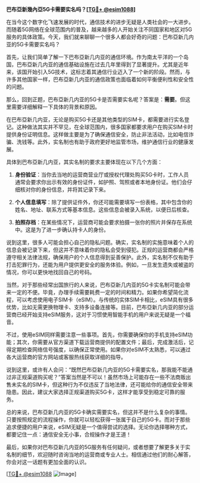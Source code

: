 **巴布亞新幾內亞5G卡需要实名吗？[[TG💪+ @esim1088](https://t.me/s/esim1088)]**

在当今这个数字化飞速发展的时代，通信技术的进步无疑是人类社会的一大进步。而随着5G网络在全球范围内的普及，越来越多的人开始关注不同国家和地区对5G服务的具体政策。今天，我们就来聊聊一个很多人都会好奇的问题：巴布亞新几内亚的5G卡需要实名吗？

首先，让我们简单了解一下巴布亞新几内亚的通信环境。作为南太平洋的一个岛国，巴布亞新几内亚的通信基础设施在过去几年里得到了显著提升。尤其是近年来，该国开始引入5G技术，这标志着其通信行业迈入了一个新的阶段。然而，与许多其他国家一样，巴布亞新几内亚的通信政策也面临着如何平衡便利性和安全性的问题。

那么，回到正题，巴布亞新几内亚的5G卡是否需要实名呢？答案是：**需要**。但这里需要详细解释一下具体的背景和原因。

在巴布亞新几内亚，无论是购买5G卡还是其他类型的SIM卡，都需要进行实名登记。这种做法其实并不罕见，在全球范围内，很多国家都要求用户在购买SIM卡时提供身份证明信息。这样做主要是为了确保通信安全，防止非法活动，比如电信诈骗、洗钱等。此外，实名制也有助于政府更好地监管市场，维护通信行业的健康发展。

具体到巴布亞新几内亚，其实名制的要求主要体现在以下几个方面：

1. **身份验证**：当你去当地的运营商营业厅或授权代理处购买5G卡时，工作人员通常会要求你出示有效的身份证件，如护照、驾照或者本地身份证。他们会仔细核对你的身份信息，并将其记录下来。

2. **个人信息填写**：除了提供证件外，你还可能需要填写一份表格，其中包含你的姓名、地址、联系方式等基本信息。这些信息会被录入系统，以便日后核查。

3. **拍照存档**：在某些情况下，运营商可能会要求拍摄一张你的照片并保存在系统中。这是为了进一步确认持卡人的身份。

说到这里，很多人可能会担心自己的隐私问题。确实，实名制的实施意味着个人的信息会被记录下来，但这并不意味着你的隐私会受到侵犯。正规的运营商都会严格遵守相关法律法规，确保用户的个人信息得到妥善保护。此外，实名制不仅有助于打击犯罪行为，还能为用户提供更安全的服务体验。例如，一旦发生遗失或被盗的情况，你可以更快地找回自己的号码。

当然，对于那些经常出国旅行的人来说，巴布亞新几内亚的5G卡实名制可能会带来一定的不便。毕竟，办理手续需要耗费一定的时间和精力。如果你希望简化流程，可以考虑使用电子SIM卡（eSIM）。与传统的实体SIM卡相比，eSIM具有很多优势，比如无需更换物理卡、支持多设备连接等。目前，巴布亞新几内亚的部分运营商已经开始支持eSIM服务，这对于习惯使用智能手机的用户来说无疑是一个福音。

不过，使用eSIM同样需要注意一些事项。首先，你需要确保你的手机支持eSIM功能；其次，你需要从官方渠道下载运营商提供的配置文件；最后，完成激活后，记得定期检查网络信号强度，以确保正常使用。如果你对eSIM不太熟悉，可以通过各大运营商的官方网站或客服热线获取详细的指导。

说到这里，或许有人会问：“既然巴布亞新几内亚的5G卡需要实名，那我能不能通过非正规渠道购买呢？”答案当然是不可以！虽然市场上可能存在一些不法商贩出售未实名的SIM卡，但这种行为不仅违反了当地法律，还可能给你的通信安全带来隐患。因此，建议大家选择正规渠道购买5G卡，这样才能享受到稳定可靠的服务。

总的来说，巴布亞新几内亚的5G卡确实需要实名，但这并不是什么复杂的事情。只要按照规定的流程操作，你就可以轻松获得一张属于自己的5G卡。而对于那些追求便捷的用户来说，eSIM无疑是一个值得尝试的选择。无论你选择哪种方式，都要记住一点：通信安全无小事，合规操作才是王道！

最后，如果你对巴布亞新几内亚的5G服务有任何疑问，或者想要了解更多关于实名制的细节，欢迎随时咨询当地的运营商或专业人士。相信通过他们的耐心解答，你会对这一话题有更加全面的认识。

[[TG💪+ @esim1088](https://t.me/s/esim1088) ![Image](https://i.postimg.cc/4NQfJmqS/Snipaste-2025-05-13-00-14-12.png)]